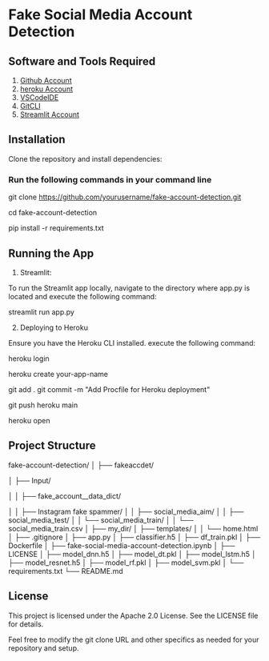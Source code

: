 # Fake Social Media Account Detection

## Software and Tools Required

1. [Github Account](https://github.com)
2. [heroku Account](https://heroku.com)
3. [VSCodeIDE](https://cpde.visualstudio.com/)
4. [GitCLI](htps://git-scm.com/book/en/v2/Getting-Started-The-Command-Line)
5. [Streamlit Account](https://streamlit.io/)

## Installation

Clone the repository and install dependencies:

### Run the following commands in your command line
git clone https://github.com/yourusername/fake-account-detection.git

cd fake-account-detection

pip install -r requirements.txt

## Running the App

1. Streamlit:

To run the Streamlit app locally, navigate to the directory where app.py is located and execute the following command:

streamlit run app.py

2. Deploying to Heroku
   
Ensure you have the Heroku CLI installed.
execute the following command:

heroku login

heroku create your-app-name

git add .
git commit -m "Add Procfile for Heroku deployment"

git push heroku main

heroku open

## Project Structure

fake-account-detection/
│
├── fakeaccdet/

│   ├── Input/

│   │   ├── fake_account__data_dict/

│   │   ├── Instagram fake spammer/
│   │   ├── social_media_aim/
│   │   ├── social_media_test/
│   │   └── social_media_train/
│   │       └── social_media_train.csv
│   ├── my_dir/
│   ├── templates/
│   │   └── home.html
│   ├── .gitignore
│   ├── app.py
│   ├── classifier.h5
│   ├── df_train.pkl
│   ├── Dockerfile
│   ├── fake-social-media-account-detection.ipynb
│   ├── LICENSE
│   ├── model_dnn.h5
│   ├── model_dt.pkl
│   ├── model_lstm.h5
│   ├── model_resnet.h5
│   ├── model_rf.pkl
│   ├── model_svm.pkl
│   └── requirements.txt
└── README.md

## License
This project is licensed under the Apache 2.0 License. See the LICENSE file for details.

Feel free to modify the git clone URL and other specifics as needed for your repository and setup.
